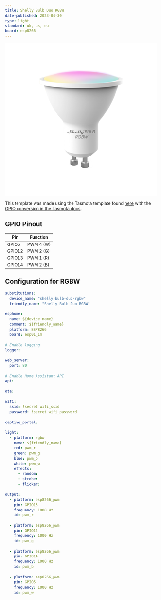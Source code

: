 ```yaml
---
title: Shelly Bulb Duo RGBW
date-published: 2023-04-30
type: light
standard: uk, us, eu
board: esp8266
---
```


![Product Image](Shelly-Bulb-Duo-RGBW.png "Shelly RGBW")

This template was made using the Tasmota template found [here](https://github.com/arendst/mgos-to-tasmota) with the [GPIO conversion in the Tasmota docs](https://tasmota.github.io/docs/GPIO-Conversion/#gpio-conversion).

## GPIO Pinout

| Pin    | Function  |
| ------ | --------- |
| GPIO5  | PWM 4 (W) |
| GPIO12 | PWM 2 (G) |
| GPIO13 | PWM 1 (R) |
| GPIO14 | PWM 2 (B) |

## Configuration for RGBW

```yaml
substitutions:
  device_name: "shelly-bulb-duo-rgbw"
  friendly_name: "Shelly Bulb Duo RGBW"

esphome:
  name: ${device_name}
  comment: ${friendly_name}
  platform: ESP8266
  board: esp01_1m

# Enable logging
logger:

web_server:
  port: 80

# Enable Home Assistant API
api:

ota:

wifi:
  ssid: !secret wifi_ssid
  password: !secret wifi_password

captive_portal:

light:
  - platform: rgbw
    name: ${friendly_name}
    red: pwm_r
    green: pwm_g
    blue: pwm_b
    white: pwm_w
    effects:
      - random:
      - strobe:
      - flicker:

output:
  - platform: esp8266_pwm
    pin: GPIO13
    frequency: 1000 Hz
    id: pwm_r

  - platform: esp8266_pwm
    pin: GPIO12
    frequency: 1000 Hz
    id: pwm_g

  - platform: esp8266_pwm
    pin: GPIO14
    frequency: 1000 Hz
    id: pwm_b

  - platform: esp8266_pwm
    pin: GPIO5
    frequency: 1000 Hz
    id: pwm_w
```
